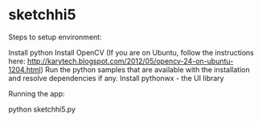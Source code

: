 sketchhi5
=========
Steps to setup environment:

Install python
Install OpenCV (If you are on Ubuntu, follow the instructions here: http://karytech.blogspot.com/2012/05/opencv-24-on-ubuntu-1204.html)
Run the python samples that are available with the installation and resolve dependencies if any.
Install pythonwx - the UI library

Running the app:

python sketchhi5.py
